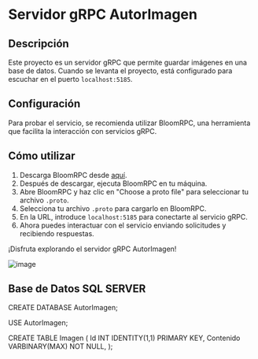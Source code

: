 # Servidor gRPC AutorImagen

## Descripción
Este proyecto es un servidor gRPC que permite guardar imágenes en una base de datos. Cuando se levanta el proyecto, está configurado para escuchar en el puerto `localhost:5185`.

## Configuración
Para probar el servicio, se recomienda utilizar BloomRPC, una herramienta que facilita la interacción con servicios gRPC.

## Cómo utilizar
1. Descarga BloomRPC desde [aquí](https://github.com/bloomrpc/bloomrpc/releases).
2. Después de descargar, ejecuta BloomRPC en tu máquina.
3. Abre BloomRPC y haz clic en "Choose a proto file" para seleccionar tu archivo `.proto`.
4. Selecciona tu archivo `.proto` para cargarlo en BloomRPC.
5. En la URL, introduce `localhost:5185` para conectarte al servicio gRPC.
6. Ahora puedes interactuar con el servicio enviando solicitudes y recibiendo respuestas.

¡Disfruta explorando el servidor gRPC AutorImagen!

![image](https://github.com/Benja-Palacios/Grpc_AutorImagen/assets/123142076/ad6f0050-fda0-4994-ad12-8c6e58bde644)

## Base de Datos SQL SERVER 
CREATE DATABASE AutorImagen;

USE AutorImagen;

CREATE TABLE Imagen (
    Id INT IDENTITY(1,1) PRIMARY KEY,
    Contenido VARBINARY(MAX) NOT NULL,
);



